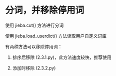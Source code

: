 # 分词，并移除停用词

使用 jieba.cut() 方法进行分词

使用 jieba.load_userdict() 方法读取用户自定义词库

有两种方法可以移除停用词：

1. 排序后移除 (2.3.1.py)，此方法速度较快，推荐使用

2. 添加时移除 (2.3.2.py)

